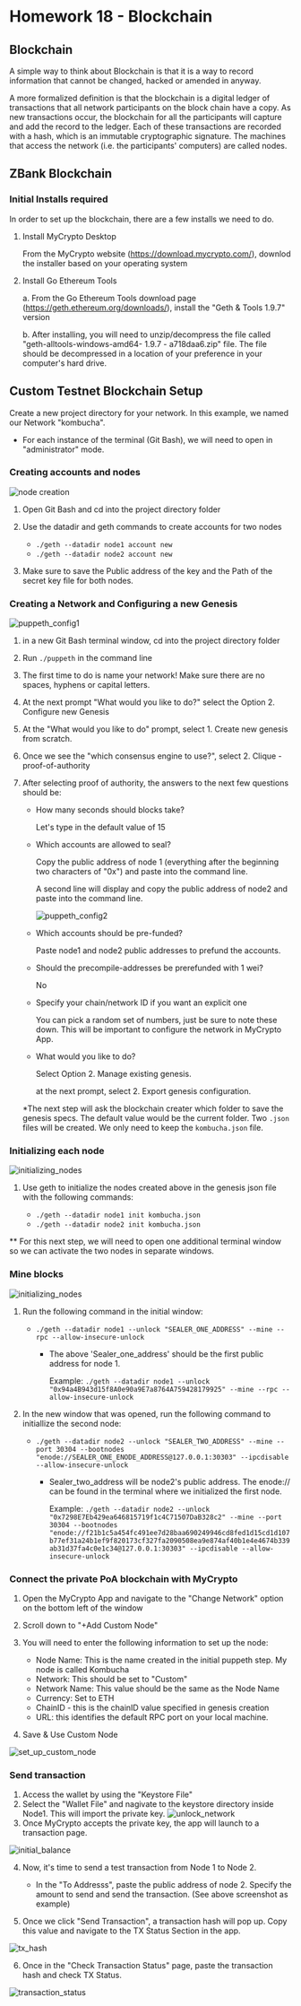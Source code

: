 # Homework 18 - Blockchain

## Blockchain
A simple way to think about Blockchain is that it is a way to record information that cannot be changed, hacked or amended in anyway. 

A more formalized definition is that the blockchain is a digital ledger of transactions that all network participants on the block chain have a copy. As new transactions occur, the blockchain for all the participants will capture and add the record to the ledger. Each of these transactions are recorded with a hash, which is an immutable cryptographic signature. The machines that access the network (i.e. the participants' computers) are called nodes.

## ZBank Blockchain

### Initial Installs required
In order to set up the blockchain, there are a few installs we need to do.

1. Install MyCrypto Desktop

    From the MyCrypto website (https://download.mycrypto.com/), downlod the installer based on your operating system

2. Install Go Ethereum Tools

    a. From the Go Ethereum Tools download page (https://geth.ethereum.org/downloads/), install the "Geth & Tools 1.9.7" version

    b. After installing, you will need to unzip/decompress the file called "geth-alltools-windows-amd64- 1.9.7 - a718daa6.zip" file. The file should be decompressed in a location of your preference in your computer's hard drive. 

## Custom Testnet Blockchain Setup
Create a new project directory for your network. In this example, we named our Network "kombucha".

* For each instance of the terminal (Git Bash), we will need to open in "administrator" mode.

### Creating accounts and nodes
![node creation](./Screenshots/node_creation.PNG)
1. Open Git Bash and cd into the project directory folder
2. Use the datadir and geth commands to create accounts for two nodes

    * `./geth --datadir node1 account new`
    * `./geth --datadir node2 account new`

3. Make sure to save the Public address of the key and the Path of the secret key file for both nodes.



### Creating a Network and Configuring a new Genesis

![puppeth_config1](./Screenshots/puppeth_config_1.PNG)
1. in a new Git Bash terminal window, cd into the project directory folder
2. Run `./puppeth` in the command line
3. The first time to do is name your network! Make sure there are no spaces, hyphens or capital letters.
4. At the next prompt "What would you like to do?" select the Option 2. Configure new Genesis
5. At the "What would you like to do" prompt, select 1. Create new genesis from scratch. 
6. Once we see the "which consensus engine to use?", select 2. Clique - proof-of-authority
7. After selecting proof of authority, the answers to the next few questions should be:

    * How many seconds should blocks take? 
    
        Let's type in the default value of 15
    * Which accounts are allowed to seal?

        Copy the public address of node 1 (everything after the beginning two characters of "0x") and paste into the command line.
        
        A second line will display and copy the public address of node2 and paste into the command line. 

        ![puppeth_config2](./Screenshots/puppeth_config_2.PNG)

    * Which accounts should be pre-funded?

        Paste node1 and node2 public addresses to prefund the accounts.

    * Should the precompile-addresses be prerefunded with 1 wei? 

        No

    * Specify your chain/network ID if you want an explicit one

        You can pick a random set of numbers, just be sure to note these down. This will be important to configure the network in MyCrypto App. 

    * What would you like to do?
    
        Select Option 2. Manage existing genesis.

        at the next prompt, select 2. Export genesis configuration.

    *The next step will ask the blockchain creater which folder to save the genesis specs. The default value would be the current folder. Two `.json` files will be created. We only need to keep the `kombucha.json` file.

### Initializing each node
![initializing_nodes](./Screenshots/initializing_nodes.PNG)
1. Use geth to initialize the nodes created above in the genesis json file with the following commands:

    * `./geth --datadir node1 init kombucha.json`
    * `./geth --datadir node2 init kombucha.json`


** For this next step, we will need to open one additional terminal window so we can activate the two nodes in separate windows. 

### Mine blocks
![initializing_nodes](./Screenshots/initializing_nodes.PNG)

1. Run the following command in the initial window:
    
    * `./geth --datadir node1 --unlock "SEALER_ONE_ADDRESS" --mine --rpc --allow-insecure-unlock`

        * The above 'Sealer_one_address' should be the first public address for node 1.

            Example: `./geth --datadir node1 --unlock "0x94a4B943d15f8A0e90a9E7a8764A759428179925" --mine --rpc --allow-insecure-unlock`

2. In the new window that was opened, run the following command to initiallize the second node: 

    * `./geth --datadir node2 --unlock "SEALER_TWO_ADDRESS" --mine --port 30304 --bootnodes "enode://SEALER_ONE_ENODE_ADDRESS@127.0.0.1:30303" --ipcdisable --allow-insecure-unlock`

        * Sealer_two_address will be node2's public address. The enode:// can be found in the terminal where we initialized the first node.

            Example: `./geth --datadir node2 --unlock "0x7298E7Eb429ea646815719f1c4C71507DaB328c2" --mine --port 30304 --bootnodes "enode://f21b1c5a454fc491ee7d28baa690249946cd8fed1d15cd1d107b77ef31a24b1ef9f820173cf327fa2090508ea9e874af40b1e4e4674b339ab31d37fa4c0e1c34@127.0.0.1:30303" --ipcdisable --allow-insecure-unlock`

### Connect the private PoA blockchain with MyCrypto

1. Open the MyCrypto App and navigate to the "Change Network" option on the bottom left of the window
2. Scroll down to "+Add Custom Node"
3. You will need to enter the following information to set up the node:
    * Node Name: This is the name created in the initial puppeth step. My node is called Kombucha
    * Network: This should be set to "Custom"
    * Network Name: This value should be the same as the Node Name
    * Currency: Set to ETH
    * ChainID - this is the chainID value specified in genesis creation
    * URL: this identifies the default RPC port on your local machine.

4. Save & Use Custom Node

![set_up_custom_node](./Screenshots/set_up_custom_node.PNG)

### Send transaction
1. Access the wallet by using the "Keystore File"
2. Select the "Wallet File" and nagivate to the keystore directory inside Node1. This will import the private key. 
![unlock_network](./Screenshots/unlocking_network.PNG)
3. Once MyCrypto accepts the private key, the app will launch to a transaction page. 

![initial_balance](./Screenshots/initial_account_balance.PNG)

4. Now, it's time to send a test transaction from Node 1 to Node 2. 

    * In the "To Addresss", paste the public address of node 2. Specify the amount to send and send the transaction. (See above screenshot as example)

5. Once we click "Send Transaction", a transaction hash will pop up. Copy this value and navigate to the TX Status Section in the app. 

![tx_hash](./Screenshots/tx_hash.PNG)

6. Once in the "Check Transaction Status" page, paste the transaction hash and check TX Status. 

![transaction_status](./Screenshots/transaction_status.PNG)

